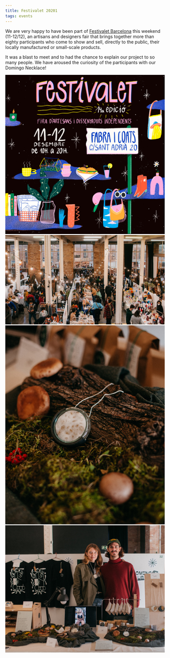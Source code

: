 ```yaml
---
title: Festivalet 20201
tags: events
---
```


We are very happy to have been part of [Festivalet Barcelona](https://festivalet.com/) this weekend (11-12/12), an artisans and designers fair that brings together more than eighty participants who come to show and sell, directly to the public, their locally manufactured or small-scale products.

It was a blast to meet and to had the chance to explain our project to so many people. We have aroused the curiosity of the participants with our Domingo Necklace!

![](festivalet-21.jpg)
![](festivalet-02.jpg)
![](festivalet-01.jpg)
![](festivalet-03.jpg)
